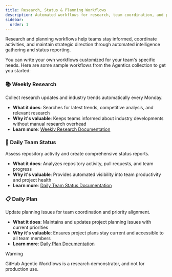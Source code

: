 ```yaml
---
title: Research, Status & Planning Workflows
description: Automated workflows for research, team coordination, and project planning
sidebar:
  order: 1
---
```


Research and planning workflows help teams stay informed, coordinate activities, and maintain strategic direction through automated intelligence gathering and status reporting.

You can write your own workflows customized for your team's specific needs. Here are some sample workflows from the Agentics collection to get you started:

### 📚 Weekly Research
Collect research updates and industry trends automatically every Monday.

- **What it does**: Searches for latest trends, competitive analysis, and relevant research
- **Why it's valuable**: Keeps teams informed about industry developments without manual research overhead
- **Learn more**: [Weekly Research Documentation](https://github.com/githubnext/agentics/blob/main/docs/weekly-research.md)

### 👥 Daily Team Status  
Assess repository activity and create comprehensive status reports.

- **What it does**: Analyzes repository activity, pull requests, and team progress
- **Why it's valuable**: Provides automated visibility into team productivity and project health
- **Learn more**: [Daily Team Status Documentation](https://github.com/githubnext/agentics/blob/main/docs/daily-team-status.md)

### 📋 Daily Plan
Update planning issues for team coordination and priority alignment.

- **What it does**: Maintains and updates project planning issues with current priorities
- **Why it's valuable**: Ensures project plans stay current and accessible to all team members
- **Learn more**: [Daily Plan Documentation](https://github.com/githubnext/agentics/blob/main/docs/daily-plan.md)

> [!WARNING]
> GitHub Agentic Workflows is a research demonstrator, and not for production use.

